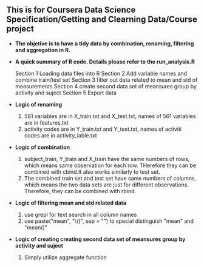 ## This is for Coursera Data Science Specification/Getting and Clearning Data/Course project

* **The objetive is to have a tidy data by combination, renaming, filtering and aggregation in R.**

* **A quick summary of R code. Details please refer to the run_analysis.R**

	Section 1 Loading data files into R
	Section 2 Add variable names and combine train/test set
	Section 3 filter out data related to mean and std of measurements
	Section 4 create second data set of meansures group by activity and suject
	Section 5 Export data

* **Logic of renaming**

	1. 561 variables are in X_train.txt and X_test.txt, names of 561 variables are in features.txt
	2. activity codes are in Y_train.txt and Y_test.txt, names of activiti codes are in activity_lable.txt

* **Logic of combination**
	
	1. subject_train, Y_train and X_train have the same numbers of rows, which means same observation for each
	row. THerefore they can be combined with cbind.It also works similarly to test set.
	2. The combined train set and test set have same numbers of columns, which means the two data sets are just
	for different observations. Therefore, they can be combined with rbind.

*  **Logic of filtering mean and std related data**

	1. use grepl for text search in all column names
	2. use paste("mean", "\\()", sep = "") to special distinguish "mean" and "mean()"

* **Logic of creating creating second data set of meansures group by activity and suject**

	1. Simply utilize aggregate function 
	
	